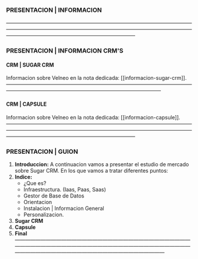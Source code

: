 ###   PRESENTACION | INFORMACION
—————————————————————————————————————————————————————————————————————————————————————————————————
###   PRESENTACION | INFORMACION CRM'S
####    CRM | SUGAR CRM
Informacion sobre Velneo en la nota dedicada: [[informacion-sugar-crm]].
——————————————————————————————————————————————————————————————————
####    CRM | CAPSULE
Informacion sobre Velneo en la nota dedicada: [[informacion-capsule]].
—————————————————————————————————————————————————————————————————————————————————————————————————
###   PRESENTACION | GUION
1. __Introduccion:__ A continuacion vamos a presentar el estudio de mercado sobre Sugar CRM. En los que vamos a tratar diferentes puntos:
2. __Indice:__
   - ¿Que es?
   - Infraestructura. (Iaas, Paas, Saas)
   - Gestor de Base de Datos
   - Orientacion
   - Instalacion | Informacion General
   - Personalizacion.
3. **Sugar CRM**
4. **Capsule**
5. **Final**
—————————————————————————————————————————————————————————————————————————————————————————————————